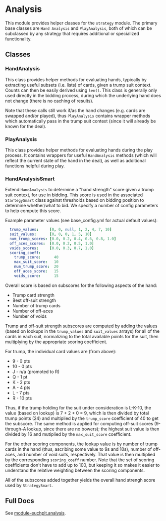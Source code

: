 # Analysis

This module provides helper classes for the `strategy` module.  The primary base
classes are `Hand Analysis` and `PlayAnalysis`, both of which can be subclassed by any
strategy that requires additional or specialized functionality.

## Classes

### HandAnalysis

This class provides helper methods for evaluating hands, typically by extracting
useful subsets (i.e. lists) of cards, given a trump suit context.  Counts can then be
easily derived using `len()`.  This class is generally only used directly in the
bidding process, during which the underlying hand does not change (there is no caching
of results).

Note that these calls still work if/as the hand changes (e.g. cards are swapped and/or
played), thus `PlayAnalysis` contains wrapper methods which automatically pass in the
trump suit context (since it will already be known for the deal).

### PlayAnalysis

This class provides helper methods for evaluating hands during the play process.
It contains wrappers for useful `HandAnalysis` methods (which will reflect the current
state of the hand in the deal), as well as additional functions helpful during play.

### HandAnalysisSmart

Extend `HandAnalysis` to determine a "hand strength" score given a trump suit
context, for use in bidding.  This score is used in the associated `StartegySmart`
class against thresholds based on bidding position to determine whether/what to bid.
We specify a number of config parameters to help compute this score.

Example parameter values (see base_config.yml for actual default values):

```yaml
  trump_values:     [0, 0, null, 1, 2, 4, 7, 10]
  suit_values:      [0, 0, 0, 1, 5, 10]
  num_trump_scores: [0.0, 0.2, 0.4, 0.6, 0.8, 1.0]
  off_aces_scores:  [0.0, 0.2, 0.5, 1.0]
  voids_scores:     [0.0, 0.3, 0.7, 1.0]
  scoring_coeff:
    trump_score:      40
    max_suit_score:   10
    num_trump_score:  20
    off_aces_score:   15
    voids_score:      15
```

Overall score is based on subscores for the following aspects of the hand:

- Trump card strength
- Best off-suit strength
- Number of trump cards
- Number of off-aces
- Number of voids

Trump and off-suit strength subscores are computed by adding the values (based on
lookups in the `trump_values` and `suit_values` arrays) for all of the cards in each
suit, normalizing to the total available points for the suit, then multiplying by the
appropriate scoring coefficient.

For trump, the individual card values are (from above):

- 9 - 0 pts
- 10 - 0 pts
- J - n/a (promoted to R)
- Q - 1 pt
- K - 2 pts
- A - 4 pts
- L - 7 pts
- R - 10 pts

Thus, if the trump holding for the suit under consideration is L-K-10, the value
(based on lookup) is 7 + 2 + 0 = 9, which is then divided by total trump points (24)
and multiplied by the `trump_score` coefficient of 40 to get the subscore.  The same
method is applied for computing off-suit scores (9-through-A lookup, since there are
no bowers); the highest suit value is then divided by 16 and mutiplied by the
`max_suit_score` coefficient.

For the other scoring components, the lookup value is by number of trump cards in the
hand (thus, ascribing some value to 9s and 10s), number of off-aces, and number of
void suits, respectively.  That value is then multiplied by the corresponding
`scoring_coeff` number.  Note that the set of scoring coefficients don't have to add
up to 100, but keeping it so makes it easier to understand the relative weighting
between the scoring components.

All of the subscores added together yields the overall hand strengh score used by
`StrategySmart`.

## Full Docs

See [module-euchplt.analysis](../../docs/_build/html/euchplt.html#module-euchplt.analysis).
